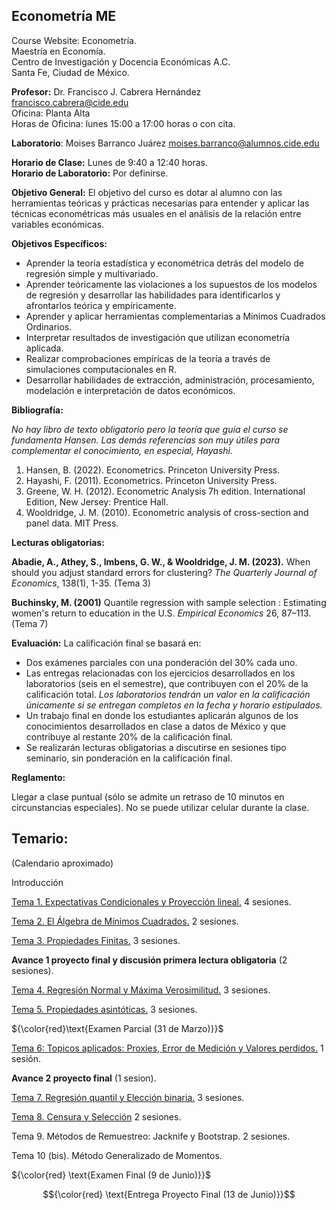## Econometría ME

Course Website: Econometría.   
Maestría en Economía.    
Centro de Investigación y Docencia Económicas A.C.   
Santa Fe, Ciudad de México.  

**Profesor:** 
Dr. Francisco J. Cabrera Hernández  
[francisco.cabrera\@cide.edu](mailto:francisco.cabrera@cide.edu)  
Oficina: Planta Alta  
Horas de Oficina: lunes 15:00 a 17:00 horas o con cita.  

**Laboratorio**: Moises Barranco Juárez
[moises.barranco\@alumnos.cide.edu](mailto:moises.barranco@alumnos.cide.edu)

**Horario de Clase:** Lunes de 9:40 a 12:40 horas.  
**Horario de Laboratorio:** Por definirse.  


**Objetivo General:**
El objetivo del curso es dotar al alumno con las herramientas teóricas y prácticas necesarias para entender y aplicar las técnicas econométricas más usuales en el análisis de la relación entre variables económicas. 

**Objetivos Específicos:**
-	Aprender la teoría estadística y econométrica detrás del modelo de regresión simple y multivariado.
-	Aprender teóricamente las violaciones a los supuestos de los modelos de regresión y desarrollar las habilidades para identificarlos y afrontarlos teórica y empíricamente.
-	Aprender y aplicar herramientas complementarias a Mínimos Cuadrados Ordinarios.
-	Interpretar resultados de investigación que utilizan econometría aplicada.
-	Realizar comprobaciones empíricas de la teoría a través de simulaciones computacionales en R.  
-	Desarrollar habilidades de extracción, administración, procesamiento, modelación e interpretación de datos económicos. 

**Bibliografía:** 

*No hay libro de texto obligatorio pero la teoría que guía el curso se fundamenta Hansen. Las demás referencias son muy útiles para complementar el conocimiento, en especial, Hayashi.*

1.	Hansen, B. (2022). Econometrics. Princeton University Press.
2.	Hayashi, F. (2011). Econometrics. Princeton University Press.
3.	Greene, W. H. (2012). Econometric Analysis 7h edition. International Edition, New Jersey: Prentice Hall.
4.	Wooldridge, J. M. (2010). Econometric analysis of cross-section and panel data. MIT Press.

**Lecturas obligatorias:**

 **Abadie, A., Athey, S., Imbens, G. W., & Wooldridge, J. M. (2023).** When should you adjust standard errors for clustering? *The Quarterly Journal of Economics*, 138(1), 1-35. (Tema 3)

**Buchinsky, M. (2001)** Quantile regression with sample selection : Estimating women's return to education in the U.S. *Empirical Economics* 26, 87–113. (Tema 7)
 
**Evaluación:**
La calificación final se basará en: 

- Dos exámenes parciales con una ponderación del 30% cada uno.
- Las entregas relacionadas con los ejercicios desarrollados en los laboratorios (seis en el semestre), que contribuyen con el 20% de la calificación total. *Los laboratorios tendrán un valor en la calificación únicamente si se entregan completos en la fecha y horario estipulados.* 
- Un trabajo final en donde los estudiantes aplicarán algunos de los conocimientos desarrollados en clase a datos de México y que contribuye al restante 20% de la calificación final.
- Se realizarán lecturas obligatorias a discutirse en sesiones tipo seminario, sin ponderación en la calificación final. 

**Reglamento:** 

Llegar a clase puntual (sólo se admite un retraso de 10 minutos en circunstancias especiales). No se puede utilizar celular durante la clase.

## Temario: 

(Calendario aproximado)

Introducción

[Tema 1. Expectativas Condicionales y Proyección lineal.](https://rpubs.com/fcabrerahz/metrics_CEF) 4 sesiones.

[Tema 2. El Álgebra de Mínimos Cuadrados.](https://rpubs.com/fcabrerahz/metrics_LS) 2 sesiones.

[Tema 3. Propiedades Finitas.](https://rpubs.com/fcabrerahz/metrics_FINITE) 3 sesiones.

**Avance 1 proyecto final y discusión primera lectura obligatoria** (2 sesiones).

[Tema 4. Regresión Normal y Máxima Verosimilitud.](https://rpubs.com/fcabrerahz/metrics_normal) 3 sesiones.

[Tema 5. Propiedades asintóticas.](https://rpubs.com/fcabrerahz/metrics_asymptotic) 3 sesiones.

${\color{red}\text{Examen Parcial (31 de Marzo)}}$

[Tema 6: Topicos aplicados: Proxies, Error de Medición y Valores perdidos.](https://rpubs.com/fcabrerahz/empirical) 1 sesión.

**Avance 2 proyecto final** (1 sesion).

[Tema 7. Regresión quantil y Elección binaria.](https://rpubs.com/fcabrerahz/metrics_quantil) 3 sesiones.

[Tema 8. Censura y Selección](https://rpubs.com/fcabrerahz/metrics_censoring) 2 sesiones.

Tema 9. Métodos de Remuestreo: Jacknife y Bootstrap. 2 sesiones.

Tema 10 (bis). Método Generalizado de Momentos.

${\color{red} \text{Examen Final (9 de Junio)}}$

$${\color{red} \text{Entrega Proyecto Final (13 de Junio)}}$$

